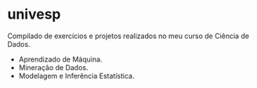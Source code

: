 # univesp
 Compilado de exercícios e projetos realizados no meu curso de Ciência de Dados.

- Aprendizado de Máquina.
- Mineração de Dados.
- Modelagem e Inferência Estatística.
